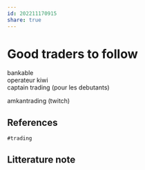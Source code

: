 ```yaml
---  
id: 202211170915  
share: true  
---  
```

# Good traders to follow  
  
bankable  
operateur kiwi  
captain trading (pour les debutants)  
  
amkantrading (twitch)  
  
  
  
## References  
    #trading  
  
## Litterature note  
  
